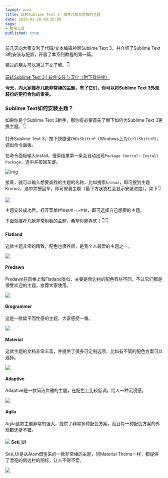 ```yaml
---
layout: post
title: 玩转Sublime Text 3｜推荐几款非常棒的主题
date: 2020-03-20 09:30:00
tags: 
- 效率工具
published: true
---
```


前几天向大家安利了代码/文本编辑神器Sublime Text 3，并介绍了Sublime Text 3的安装与配置，开启了本系列教程的第一篇。

错过的朋友可以通过下文了解。👇

[玩转Sublime Text 3 \| 软件安装与汉化（附下载链接）](http://mp.weixin.qq.com/s?__biz=MzAxNzgyMDg0MQ==&mid=2650456480&idx=1&sn=e7611bc0a4c0125dda32a7d4edccda0f&chksm=83d1dc66b4a6557016798370871624a9303ba2921453ae39b9af09c1014de172d9d0ad566c44&scene=21#wechat_redirect)

**今天，向大家推荐几款非常棒的主题，有了它们，你可以将Sublime Text 3外观装扮的更符合你的审美。**

###   Sublime Text如何安装主题？

如果你是个Sublime Text 3新手，那你有必要首先了解下如何为Sublime Text 3更换主题。👇

打开Sublime Text 3，按下快捷键`CMD+Shift+P`（Windows上为`Ctrl+Shift+P`），调出命令面板。

在命令面板输入install，搜索结果第一条会自动出现`Package Control: Install Package`，选中并按回车键。

![img](https://tva1.sinaimg.cn/large/00831rSTly1gd0blzvpmtj30u00i774y.jpg)

接着，就可以输入想要查找的主题的名称，比如搜索`kronuz`，即可搜到主题Kronuz，选中并按回车，即可安装主题（最下方状态栏会显示安装进度）。如下👇

![](https://tva1.sinaimg.cn/large/00831rSTly1gd0boalj8ej30u00i7aao.jpg)



主题安装成功后，打开菜单栏`首选项-->主题`，即可选择自己想要的主题。

下面就推荐几款非常耐看的主题，希望你能喜欢！👇👇

####   Flatland

这款主题非常的精致，配色也很养颜，是我个人最爱的主题之一。

![](https://tva1.sinaimg.cn/large/00831rSTly1gd0bq4hztsj30u00i7gn7.jpg)

#### Predawn

Predawn在风格上和Flatland类似，主要是侧边栏的配色有些不同，不过它们都是很受欢迎的主题，推荐大家使用。

![](https://tva1.sinaimg.cn/large/00831rSTly1gd0bqcism9j30u00i7jsw.jpg)

#### Brogrammer

这是一款扁平而性感的主题，大家感受一番。

![](https://tva1.sinaimg.cn/large/00831rSTly1gd0bqk5m57j30u00i7dhb.jpg)

#### Material

这款主题的文档非常丰富，并提供了很多可定制选项，比如有不同的配色方案可以选择。

![](https://tva1.sinaimg.cn/large/00831rSTly1gd0bqtv120j30u00i73zz.jpg)

#### Adaptive

Adaptive是一款简洁优雅的主题，在配色上比较低调，给人一种沉浸感。

![](https://tva1.sinaimg.cn/large/00831rSTly1gd0br2ud12j30u00i7tae.jpg)

#### Agila

Agila这款主题非常的强大，提供了非常多种配色方案，而且每一种配色方案的外观都还挺不错。



#### ![](https://tva1.sinaimg.cn/large/00831rSTly1gd0brc5vc2j30u00i7ta7.jpg)  Seti_UI

Seti_UI是从Atom借鉴来的一款非常棒的主题，同Material Theme一样，都提供了漂亮的侧边栏的图标，让人不得不爱。

![](https://tva1.sinaimg.cn/large/00831rSTly1gd0bs4gpr5j30u00i7ta8.jpg)


